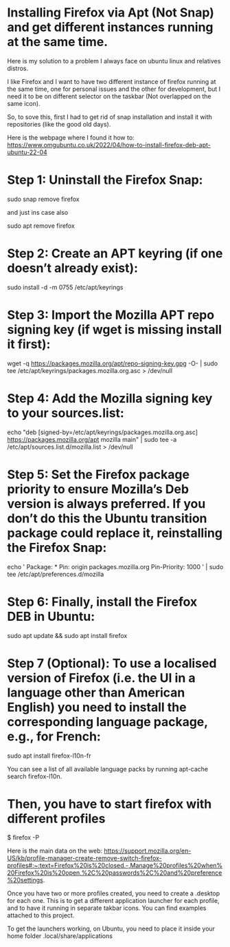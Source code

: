 # Installing Firefox via Apt (Not Snap) and get different instances running at the same time.

Here is my solution to a problem I always face on ubuntu linux and relatives distros.

I like Firefox and I want to have two different instance of firefox running at the same time, one for personal issues and the other for development, but I need it to be on different selector on the taskbar (Not overlapped on the same icon).

So, to sove this, first I had to get rid of snap installation and install it with repositories (like the good old days).

Here is the webpage where I found it how to: https://www.omgubuntu.co.uk/2022/04/how-to-install-firefox-deb-apt-ubuntu-22-04

# Step 1: Uninstall the Firefox Snap:

sudo snap remove firefox

and just ins case also

sudo apt remove firefox

# Step 2: Create an APT keyring (if one doesn’t already exist):

sudo install -d -m 0755 /etc/apt/keyrings

# Step 3: Import the Mozilla APT repo signing key (if wget is missing install it first):

wget -q https://packages.mozilla.org/apt/repo-signing-key.gpg -O- | sudo tee /etc/apt/keyrings/packages.mozilla.org.asc > /dev/null

# Step 4: Add the Mozilla signing key to your sources.list:

echo "deb [signed-by=/etc/apt/keyrings/packages.mozilla.org.asc] https://packages.mozilla.org/apt mozilla main" | sudo tee -a /etc/apt/sources.list.d/mozilla.list > /dev/null

# Step 5: Set the Firefox package priority to ensure Mozilla’s Deb version is always preferred. If you don’t do this the Ubuntu transition package could replace it, reinstalling the Firefox Snap:

echo '
Package: *
Pin: origin packages.mozilla.org
Pin-Priority: 1000
' | sudo tee /etc/apt/preferences.d/mozilla

# Step 6: Finally, install the Firefox DEB in Ubuntu:

sudo apt update && sudo apt install firefox
# Step 7 (Optional): To use a localised version of Firefox (i.e. the UI in a language other than American English) you need to install the corresponding language package, e.g., for French:

sudo apt install firefox-l10n-fr

You can see a list of all available language packs by running apt-cache search firefox-l10n.

# Then, you have to start firefox with different profiles

$ firefox -P

Here is the main data on the web: https://support.mozilla.org/en-US/kb/profile-manager-create-remove-switch-firefox-profiles#:~:text=Firefox%20is%20closed.-,Manage%20profiles%20when%20Firefox%20is%20open,%2C%20passwords%2C%20and%20preference%20settings.

Once you have two or more profiles created, you need to create a .desktop for each one. This is to get a different application launcher for each profile, and to have it running in separate takbar icons.
You can find examples attached to this project.

To get the launchers working, on Ubuntu, you need to place it inside your home folder .local/share/applications
